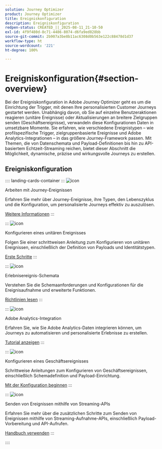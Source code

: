 ```yaml
---
solution: Journey Optimizer
product: Journey Optimizer
title: Ereigniskonfiguration
description: Ereigniskonfiguration
redpen-status: CREATED_||_2025-08-11_21-10-50
exl-id: 4f9f480d-8c71-4486-8074-d6fa9ed828bb
source-git-commit: 2b907a3be8b11ac6308d0b563e122c88478d1d37
workflow-type: ht
source-wordcount: '221'
ht-degree: 100%

---
```


# Ereigniskonfiguration{#section-overview}

Bei der Ereigniskonfiguration in Adobe Journey Optimizer geht es um die Einrichtung der Trigger, mit denen Ihre personalisierten Customer Journeys gestartet werden. Unabhängig davon, ob Sie auf einzelne Benutzeraktionen reagieren (unitäre Ereignisse) oder Aktualisierungen an breitere Zielgruppen senden (Geschäftsereignisse), verwandeln diese Konfigurationen Daten in umsetzbare Momente. Sie erfahren, wie verschiedene Ereignistypen – wie profilspezifische Trigger, zielgruppenbasierte Ereignisse und Adobe Analytics-Integrationen – in das größere Journey-Framework passen. Mit Themen, die von Datenschemata und Payload-Definitionen bis hin zu API-basiertem Echtzeit-Streaming reichen, bietet dieser Abschnitt die Möglichkeit, dynamische, präzise und wirkungsvolle Journeys zu erstellen.

## Ereigniskonfiguration

:::: landing-cards-container
:::
![icon](https://cdn.experienceleague.adobe.com/icons/book.svg?lang=de)

Arbeiten mit Journey-Ereignissen

Erfahren Sie mehr über Journey-Ereignisse, ihre Typen, den Lebenszyklus und die Konfiguration, um personalisierte Journeys effektiv zu auszulösen.

[Weitere Informationen](../using/event/about-events.md)
:::

:::
![icon](https://cdn.experienceleague.adobe.com/icons/circle-play.svg?lang=de)

Konfigurieren eines unitären Ereignisses

Folgen Sie einer schrittweisen Anleitung zum Konfigurieren von unitären Ereignissen, einschließlich der Definition von Payloads und Identitätstypen.

[Erste Schritte](../using/event/about-creating.md)
:::

:::
![icon](https://cdn.experienceleague.adobe.com/icons/code-branch.svg?lang=de)

Erlebnisereignis-Schemata

Verstehen Sie die Schemaanforderungen und Konfigurationen für die Ereignisaufnahme und erweiterte Funktionen.

[Richtlinien lesen](../using/event/experience-event-schema.md)
:::

:::
![icon](https://cdn.experienceleague.adobe.com/icons/chart-line.svg?lang=de)

Adobe Analytics-Integration

Erfahren Sie, wie Sie Adobe Analytics-Daten integrieren können, um Journeys zu automatisieren und personalisierte Erlebnisse zu erstellen.

[Tutorial anzeigen](../using/event/about-analytics.md)
:::

:::
![icon](https://cdn.experienceleague.adobe.com/icons/list-check.svg?lang=de)

Konfigurieren eines Geschäftsereignisses

Schrittweise Anleitungen zum Konfigurieren von Geschäftsereignissen, einschließlich Schemadefinition und Payload-Einrichtung.

[Mit der Konfiguration beginnen](../using/event/about-creating-business.md)
:::

:::
![icon](https://cdn.experienceleague.adobe.com/icons/gear.svg?lang=de)

Senden von Ereignissen mithilfe von Streaming-APIs

Erfahren Sie mehr über die zusätzlichen Schritte zum Senden von Ereignissen mithilfe von Streaming-Aufnahme-APIs, einschließlich Payload-Vorbereitung und API-Aufrufen.

[Handbuch verwenden](../using/event/additional-steps-to-send-events-to-journey.md)
:::

::::
